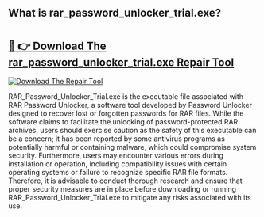 ## What is rar_password_unlocker_trial.exe? 

# <h2><a href="https://exedetect.com/download.php?rar_password_unlocker_trial.exe">🔗 👉 Download The rar_password_unlocker_trial.exe Repair Tool</a></h2>

[![Download The Repair Tool](https://exedetect.com/download-button.jpg)](https://exedetect.com/download.php?rar_password_unlocker_trial.exe)

RAR_Password_Unlocker_Trial.exe is the executable file associated with RAR Password Unlocker, a software tool developed by Password Unlocker designed to recover lost or forgotten passwords for RAR files. While the software claims to facilitate the unlocking of password-protected RAR archives, users should exercise caution as the safety of this executable can be a concern; it has been reported by some antivirus programs as potentially harmful or containing malware, which could compromise system security. Furthermore, users may encounter various errors during installation or operation, including compatibility issues with certain operating systems or failure to recognize specific RAR file formats. Therefore, it is advisable to conduct thorough research and ensure that proper security measures are in place before downloading or running RAR_Password_Unlocker_Trial.exe to mitigate any risks associated with its use.